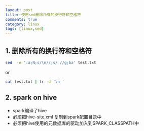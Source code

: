 ```yaml
---
layout: post
title: 使用sed删除所有的换行符和空格符
comments: true
category: linux
tags: [linux,sed]
---
```


## 1. 删除所有的换行符和空格符
<!-- more -->

```bash
sed  -e ':a;N;s/\n//;s/ //g;ba' test.txt
```
or

```bash
cat test.txt | tr -d '\n '
```

## 2. spark on hive

* spark编译了hive
* 必须把hive-site.xml 复制到spark配置目录中
* 必须把hive使用的元数据库的驱动加入到SPARK_CLASSPATH中
